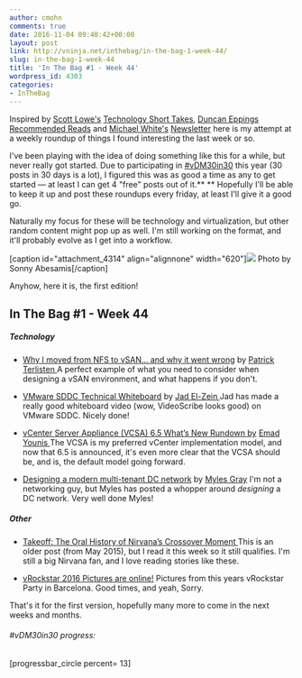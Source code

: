 ```yaml
---
author: cmohn
comments: true
date: 2016-11-04 09:40:42+00:00
layout: post
link: http://vninja.net/inthebag/in-the-bag-1-week-44/
slug: in-the-bag-1-week-44
title: 'In The Bag #1 - Week 44'
wordpress_id: 4303
categories:
- InTheBag
---
```


Inspired by [Scott Lowe's](https://twitter.com/scott_lowe) [Technology Short Takes](http://blog.scottlowe.org/2016/10/10/technology-short-take-72/), [Duncan Eppings](https://twitter.com/DuncanYB) [Recommended Reads](http://www.yellow-bricks.com/2016/09/18/duncanybs-recommended-reads-part-5/) and [Michael White's](https://twitter.com/mwvme) [Newsletter](https://notesfrommwhite.net/category/newsletter/) here is my attempt at a weekly roundup of things I found interesting the last week or so.

I've been playing with the idea of doing something like this for a while, but never really got started. Due to participating in [#vDM30in30](http://discoposse.com/vdm30in30/) this year (30 posts in 30 days is a lot), I figured this was as good a time as any to get started — at least I can get 4 "free" posts out of it.**
** Hopefully I'll be able to keep it up and post these roundups every friday, at least I'll give it a good go.

Naturally my focus for these will be technology and virtualization, but other random content might pop up as well. I'm still working on the format, and it'll probably evolve as I get into a workflow.

[caption id="attachment_4314" align="alignnone" width="620"][![](http://vninja.net/wordpress/wp-content/uploads/2016/11/11057276504_2acf34be04_o-1024x683.jpg)](https://www.flickr.com/photos/enerva/11057276504/in/photolist-hR6r5m-EjDHYD-s5N5ug-7mupFc-pRGXKb-mCuo8D-2eKBVn-ptTvq4-iTnJ5R-hNhv7r-zQYi8-ouF4WU-67A26z-6HzJgG-vjnrJ-KSnq-dRfFxj-jafws-dMrntt-ot3nPf-dbexc8-aLrQZg-pFyH1e-9mtAak-7F4dJ5-jKQWDs-qqyNm8-jaBCBd-dRHUab-ohXLDB-ejvSsu-eipa91-7UVD3Q-91hfJM-k6TeEL-e9SjCB-gVvTgW-dY8wGK-dGiyJX-64BQjG-aLzCzK-8xHqyd-dVAGmn-fvMTyw-cTGbnu-pXpiSU-j5snjj-rQ5sJ7-9DvemK-g93VKZ) Photo by Sonny Abesamis[/caption]

Anyhow, here it is, the first edition!



## **In The Bag #1 - Week 44**





##### Technology






    
  * [Why I moved from NFS to vSAN… and why it went wrong](https://www.vcloudnine.de/why-i-moved-from-nfs-to-vsan-and-why-it-went-wrong/) by [Patrick Terlisten
](https://twitter.com/pterlisten/)A perfect example of what you need to consider when designing a vSAN environment, and what happens if you don't.

    
  * [VMware SDDC Technical Whiteboard](http://www.virtualjad.com/2016/10/vmware-sddc-technical-whiteboard.html) by [Jad El-Zein
](https://twitter.com/virtualjad)Jad has made a really good whiteboard video (wow, VideoScribe looks good) on VMware SDDC. Nicely done!

    
  * [vCenter Server Appliance (VCSA) 6.5 What’s New Rundown by](http://emadyounis.com/vcenter/vcenter-server-appliance-vcsa-6-5-whats-new-rundown/) [Emad Younis
](http://emadyounis.com/author/eyounis/)The VCSA is my preferred vCenter implementation model, and now that 6.5 is announced, it's even more clear that the VCSA should be, and is, the default model going forward.

    
  * [Designing a modern multi-tenant DC network](https://blah.cloud/architecture/designing-modern-private-cloud-network/) by [Myles Gray](https://twitter.com/mylesagray/)
I'm not a networking guy, but Myles has posted a whopper around _designing_ a DC network. Very well done Myles!





##### Other






    
  * [Takeoff: The Oral History of Nirvana’s Crossover Moment
](https://medium.com/cuepoint/takeoff-the-oral-history-of-nirvana-s-crossover-moment-1b12603ed5f#.1ly8au604)This is an older post (from May 2015), but I read it this week so it still qualifies.
I'm still a big Nirvana fan, and I love reading stories like these.

    
  * [vRockstar 2016 Pictures are online!](http://vrockstar.eu/the-vrockstar-2016-pictures-are-online/)
Pictures from this years vRockstar Party in Barcelona. Good times, and yeah, Sorry.



That's it for the first version, hopefully many more to come in the next weeks and months.



###### #vDM30in30 progress:
[progressbar_circle percent= 13]
